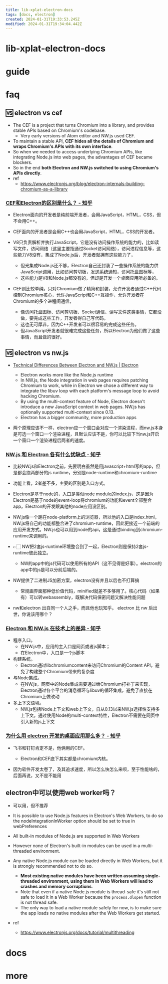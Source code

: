 ```yaml
---
title: lib-xplat-electron-docs
tags: [docs, electron]
created: 2024-01-31T19:33:53.245Z
modified: 2024-01-31T19:34:04.442Z
---
```


# lib-xplat-electron-docs

# guide

# faq

## 🆚️ electron vs cef

- The CEF is a project that turns Chromium into a library, and provides stable APIs based on Chromium's codebase. 
  - Very early versions of Atom editor and NW.js used CEF.
- To maintain a stable API, **CEF hides all the details of Chromium and wraps Chromium's APIs with its own interface**. 
- So when we needed to access underlying Chromium APIs, like integrating Node.js into web pages, the advantages of CEF became blockers.
- So in the end **both Electron and NW.js switched to using Chromium's APIs directly**.
- ref
  - https://www.electronjs.org/blog/electron-internals-building-chromium-as-a-library

### [CEF和Electron的区别是什么？ - 知乎](https://www.zhihu.com/question/510368054)

- Electron面向的开发者是纯前端开发者，会用JavaScript，HTML，CSS，但不会用C++。
- CEF面向的开发者是会用C++也会用JavaScript，HTML，CSS的开发者。

- V8只负责解析并执行JavaScript，它是没有访问操作系统的能力的，比如读写文件，访问网络（这里主要指通过Socket访问网络），访问进程信息等，这些能力V8没有，集成了Node.js后，开发者就拥有这些能力了，
  - 但光集成Node.js还不够，Electron自己还封装了一些操作系统的能力供JavaScript调用，比如访问剪切板，发送系统通知，访问托盘图标等，
  - 这些能力是V8和Node.js都没有的，但却是开发一个桌面应用所必备的。

- CEF则比较单纯，只对Chromium做了精简和封装，允许开发者通过C++代码控制Chromium核心，允许JavaScript和C++互操作，允许开发者在Chromium的多个进程间通信，
  - 像访问托盘图标、访问剪切板、Socket通信、读写文件这类事情，它都没做，要完成这些工作，开发者得自己写代码。
  - 这也无可厚非，因为C++开发者可以很容易的完成这些任务。
  - 但JavaScript开发者就很难完成这些任务，所以Electron为他们做了这些事情，而且做的很好。

## 🆚️ electron vs nw.js

- [Technical Differences Between Electron and NW.js | Electron](https://www.electronjs.org/docs/latest/development/electron-vs-nwjs)
  - Electron works more like the Node.js runtime
  - In NW.js, the Node integration in web pages requires patching Chromium to work, while in Electron we chose a different way to integrate the libuv loop with each platform's message loop to avoid hacking Chromium. 
  - By using the multi-context feature of Node, Electron doesn't introduce a new JavaScript context in web pages. NW.js has optionally supported multi-context since 0.13.
  - Electron has a bigger community, more production apps 

- 两个原理应该不一样，electron应一个窗口会对应一个渲染进程，而nw.js本身是可选一个窗口一个渲染进程，且默认应该不是，你可以比较下当nw.js开启一个窗口一个渲染进程后两者的速度。

### [NW.js 和 Electron 各有什么优缺点 - 知乎](https://www.zhihu.com/question/38854224)

- 比较NW.js和Electron之前，先要明白虽然是用javascript+html写的app，但是都会跑两部分的js runtime，分别是node-runtime和chromium-runtime

- 功能上看，2者差不多，主要的区别是入口方式。
- Electron是基于node的，入口是类似node module的index.js，这是因为Electron是基于node的event-loop将chromium的功能和event全部整合app，Electron的开发跟其他的node应用没区别。
- NW.js像一个跑在node-platform上的浏览器，所以他的入口是index.html，NW.js将自己的功能都整合进了chromium-runtime，因此更接近一个前端的应用开发方式。NW.js也可以用到node的api，这是通过binding到chromium-runtime来调用的。
- 👉🏻 NW把2套js-runtime环境整合到了一起，Electron则是保持2套js-runtime彼此独立。
  - NW的app中的js代码可以使用所有的API（这不见得是好事）。electron的app中的js是可以分前后端的。

- NW提供了二进制JS加密方案，electron没有并且以后也不打算搞
  - 常规画界面那种低价值代码，minified就差不多够用了。核心代码（如果有）可以转webassembly，既解决代码保密问题又解决性能问题

- nw和electron 出自同一个人之手，而且他也玩知乎。 electron 比 nw 后出世，你说该用哪个？

### [Electron 和 NW.js 在技术上的差异 - 知乎](https://zhuanlan.zhihu.com/p/34250289)

- 程序入口。
  - 在NW.js中，应用的主入口是网页或者js脚本；
  - 在Electron中，入口是一个js脚本
- 构建系统。
  - Electron通过libchromiumcontent来访问Chromium的Content API，避免了构建整个Chromium带来的复杂度
- 与Node集成。
  - 在NW.js，网页中的Node集成需要通过给Chromium打补丁来实现，Electron通过各个平台的消息循环与libuv的循环集成，避免了直接在Chromium上做改动
- 多上下文语境。
  - NW.js包括Node上下文和web上下文，自从0.13以来NW.js选择性支持多上下文。通过使用Node的multi-context特性，Electron不需要在网页中引入新的js上下文

### [为什么用 electron 开发的桌面应用那么多？ - 知乎](https://www.zhihu.com/question/509656170/answers/updated)

- 飞书和钉钉肯定不是，他俩用的CEF。
  - Electron和CEF底下其实都是chromium内核。

- 因为软件开发太卷了，及其追求速度，所以怎么快怎么来呗，至于性能啥的，后面再说，又不是不能用

## electron中可以使用web worker吗？

- 可以用，但不推荐
- It is possible to use Node.js features in Electron's Web Workers, to do so the nodeIntegrationInWorker option should be set to true in webPreferences
- All built-in modules of Node.js are supported in Web Workers
- However none of Electron's built-in modules can be used in a multi-threaded environment.
- Any native Node.js module can be loaded directly in Web Workers, but it is strongly recommended not to do so. 
  - **Most existing native modules have been written assuming single-threaded environment, using them in Web Workers will lead to crashes and memory corruptions**.
  - Note that even if a native Node.js module is thread-safe it's still not safe to load it in a Web Worker because the `process.dlopen` function is not thread safe.
  - The only way to load a native module safely for now, is to make sure the app loads no native modules after the Web Workers get started.

- ref
  - https://www.electronjs.org/docs/tutorial/multithreading
# docs

# more
